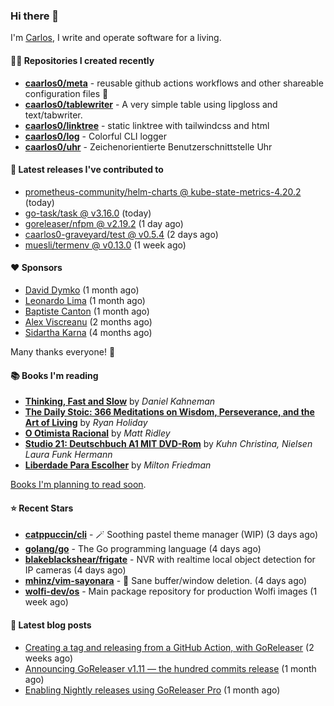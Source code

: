 ### Hi there 👋

I'm [Carlos](https://caarlos0.dev), I write and operate software for a living.

#### 👨‍💻 Repositories I created recently
- **[caarlos0/meta](https://github.com/caarlos0/meta)** - reusable github actions workflows and other shareable configuration files 🫥
- **[caarlos0/tablewriter](https://github.com/caarlos0/tablewriter)** - A very simple table using lipgloss and text/tabwriter.
- **[caarlos0/linktree](https://github.com/caarlos0/linktree)** - static linktree with tailwindcss and html
- **[caarlos0/log](https://github.com/caarlos0/log)** - Colorful CLI logger
- **[caarlos0/uhr](https://github.com/caarlos0/uhr)** - Zeichenorientierte Benutzerschnittstelle Uhr

#### 🚀 Latest releases I've contributed to


- [prometheus-community/helm-charts @ kube-state-metrics-4.20.2](https://github.com/prometheus-community/helm-charts/releases/tag/kube-state-metrics-4.20.2) (today)
- [go-task/task @ v3.16.0](https://github.com/go-task/task/releases/tag/v3.16.0) (today)
- [goreleaser/nfpm @ v2.19.2](https://github.com/goreleaser/nfpm/releases/tag/v2.19.2) (1 day ago)
- [caarlos0-graveyard/test @ v0.5.4](https://github.com/caarlos0-graveyard/test/releases/tag/v0.5.4) (2 days ago)
- [muesli/termenv @ v0.13.0](https://github.com/muesli/termenv/releases/tag/v0.13.0) (1 week ago)

#### ❤️ Sponsors
- [David Dymko](https://github.com/ddymko) (1 month ago)
- [Leonardo Lima](https://github.com/leozz37) (1 month ago)
- [Baptiste Canton](https://github.com/batmac) (1 month ago)
- [Alex Viscreanu](https://github.com/aexvir) (2 months ago)
- [Sidartha Karna](https://github.com/sidarthakarna) (4 months ago)

Many thanks everyone! 🙏

#### 📚 Books I'm reading
- **[Thinking, Fast and Slow](https://www.goodreads.com/book/show/13135899-thinking-fast-and-slow)** by _Daniel Kahneman_
- **[The Daily Stoic: 366 Meditations on Wisdom, Perseverance, and the Art of Living](https://www.goodreads.com/book/show/29093292-the-daily-stoic)** by _Ryan Holiday_
- **[O Otimista Racional](https://www.goodreads.com/book/show/32706964-o-otimista-racional)** by _Matt Ridley_
- **[Studio 21: Deutschbuch A1 MIT DVD-Rom](https://www.goodreads.com/book/show/25495148-studio-21)** by _Kuhn Christina, Nielsen Laura Funk Hermann_
- **[Liberdade Para Escolher](https://www.goodreads.com/book/show/17238591-liberdade-para-escolher)** by _Milton Friedman_

[Books I'm planning to read soon](https://www.amazon.com.br/hz/wishlist/ls/EB8P7VS717SV).

#### ⭐ Recent Stars


- **[catppuccin/cli](https://github.com/catppuccin/cli)** - 🪄 Soothing pastel theme manager (WIP) (3 days ago)
- **[golang/go](https://github.com/golang/go)** - The Go programming language (4 days ago)
- **[blakeblackshear/frigate](https://github.com/blakeblackshear/frigate)** - NVR with realtime local object detection for IP cameras (4 days ago)
- **[mhinz/vim-sayonara](https://github.com/mhinz/vim-sayonara)** - :japanese_goblin: Sane buffer/window deletion. (4 days ago)
- **[wolfi-dev/os](https://github.com/wolfi-dev/os)** - Main package repository for production Wolfi images (1 week ago)

#### 📄 Latest blog posts
- [Creating a tag and releasing from a GitHub Action, with GoReleaser](https://carlosbecker.com/posts/goreleaser-create-tag-action/) (2 weeks ago)
- [Announcing GoReleaser v1.11 — the hundred commits release](https://carlosbecker.com/posts/goreleaser-v1.11/) (1 month ago)
- [Enabling Nightly releases using GoReleaser Pro](https://carlosbecker.com/posts/goreleaser-nightly/) (1 month ago)
